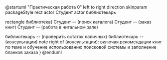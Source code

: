 
@startuml "Практическая работа 0"
left to right direction 
skinparam packageStyle rect
actor Студент 
actor библиотекарь

rectangle библиотека{
Студент -- (поиск каталога)
Студент -- (заказ книг) 
Студент -- (работа в читальном зале)

библиотекарь -- (проверить остаток наличных) 
библиотекарь -- (консультации)
note right of (консультации): включая рекомендации книг по теме и обучение использованию поисковой системы и заполнение бланков заказа
}
@enduml
